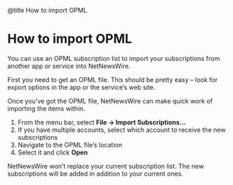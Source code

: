 @title How to import OPML

# How to import OPML

You can use an OPML subscription list to import your subscriptions from another app or service into NetNewsWire.

First you need to get an OPML file. This should be pretty easy – look for export options in the app or the service’s web site.

Once you’ve got the OPML file, NetNewsWire can make quick work of importing the items within.

1. From the menu bar, select **File → Import Subscriptions…**
2. If you have multiple accounts, select which account to receive the new subscriptions
3. Navigate to the OPML file’s location
4. Select it and click **Open**

NetNewsWire won’t replace your current subscription list. The new subscriptions will be added in addition to your current ones.
